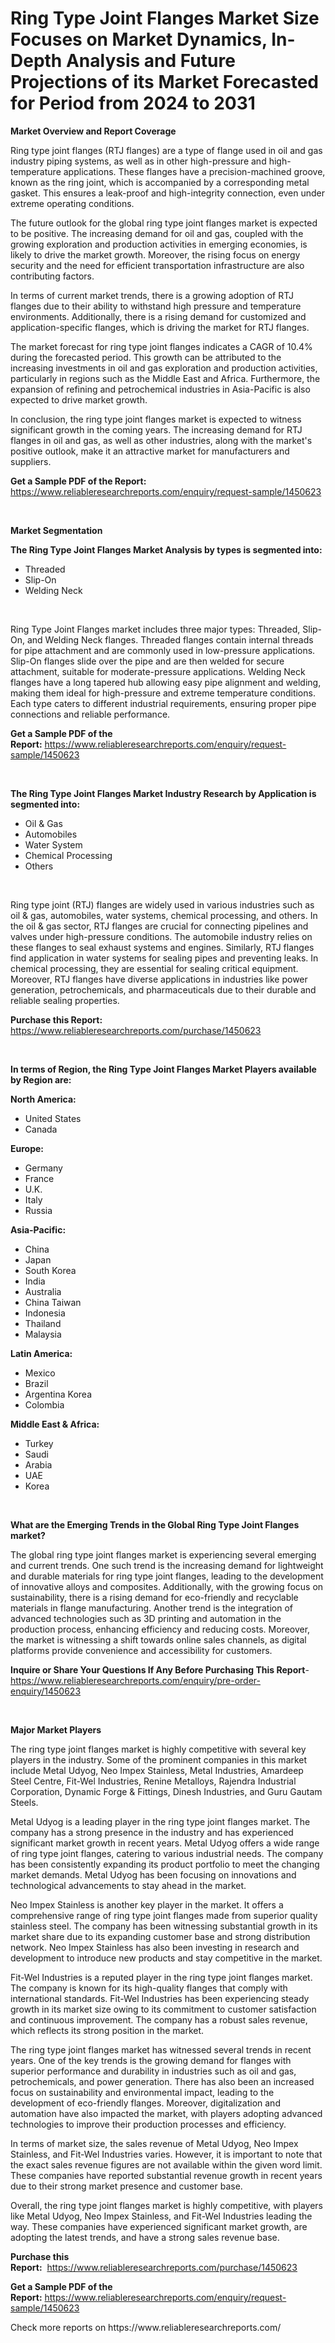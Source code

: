 <p><h1>Ring Type Joint Flanges Market Size Focuses on Market Dynamics, In-Depth Analysis and Future Projections of its Market Forecasted for Period from 2024 to 2031</h1></p><p><strong>Market Overview and Report Coverage</strong></p>
<p><p>Ring type joint flanges (RTJ flanges) are a type of flange used in oil and gas industry piping systems, as well as in other high-pressure and high-temperature applications. These flanges have a precision-machined groove, known as the ring joint, which is accompanied by a corresponding metal gasket. This ensures a leak-proof and high-integrity connection, even under extreme operating conditions.</p><p>The future outlook for the global ring type joint flanges market is expected to be positive. The increasing demand for oil and gas, coupled with the growing exploration and production activities in emerging economies, is likely to drive the market growth. Moreover, the rising focus on energy security and the need for efficient transportation infrastructure are also contributing factors.</p><p>In terms of current market trends, there is a growing adoption of RTJ flanges due to their ability to withstand high pressure and temperature environments. Additionally, there is a rising demand for customized and application-specific flanges, which is driving the market for RTJ flanges.</p><p>The market forecast for ring type joint flanges indicates a CAGR of 10.4% during the forecasted period. This growth can be attributed to the increasing investments in oil and gas exploration and production activities, particularly in regions such as the Middle East and Africa. Furthermore, the expansion of refining and petrochemical industries in Asia-Pacific is also expected to drive market growth.</p><p>In conclusion, the ring type joint flanges market is expected to witness significant growth in the coming years. The increasing demand for RTJ flanges in oil and gas, as well as other industries, along with the market's positive outlook, make it an attractive market for manufacturers and suppliers.</p></p>
<p><strong>Get a Sample PDF of the Report:</strong> <a href="https://www.reliableresearchreports.com/enquiry/request-sample/1450623">https://www.reliableresearchreports.com/enquiry/request-sample/1450623</a></p>
<p>&nbsp;</p>
<p><strong>Market Segmentation</strong></p>
<p><strong>The Ring Type Joint Flanges Market Analysis by types is segmented into:</strong></p>
<p><ul><li>Threaded</li><li>Slip-On</li><li>Welding Neck</li></ul></p>
<p>&nbsp;</p>
<p><p>Ring Type Joint Flanges market includes three major types: Threaded, Slip-On, and Welding Neck flanges. Threaded flanges contain internal threads for pipe attachment and are commonly used in low-pressure applications. Slip-On flanges slide over the pipe and are then welded for secure attachment, suitable for moderate-pressure applications. Welding Neck flanges have a long tapered hub allowing easy pipe alignment and welding, making them ideal for high-pressure and extreme temperature conditions. Each type caters to different industrial requirements, ensuring proper pipe connections and reliable performance.</p></p>
<p><strong>Get a Sample PDF of the Report:</strong>&nbsp;<a href="https://www.reliableresearchreports.com/enquiry/request-sample/1450623">https://www.reliableresearchreports.com/enquiry/request-sample/1450623</a></p>
<p>&nbsp;</p>
<p><strong>The Ring Type Joint Flanges Market Industry Research by Application is segmented into:</strong></p>
<p><ul><li>Oil & Gas</li><li>Automobiles</li><li>Water System</li><li>Chemical Processing</li><li>Others</li></ul></p>
<p>&nbsp;</p>
<p><p>Ring type joint (RTJ) flanges are widely used in various industries such as oil & gas, automobiles, water systems, chemical processing, and others. In the oil & gas sector, RTJ flanges are crucial for connecting pipelines and valves under high-pressure conditions. The automobile industry relies on these flanges to seal exhaust systems and engines. Similarly, RTJ flanges find application in water systems for sealing pipes and preventing leaks. In chemical processing, they are essential for sealing critical equipment. Moreover, RTJ flanges have diverse applications in industries like power generation, petrochemicals, and pharmaceuticals due to their durable and reliable sealing properties.</p></p>
<p><strong>Purchase this Report:</strong>&nbsp; <a href="https://www.reliableresearchreports.com/purchase/1450623">https://www.reliableresearchreports.com/purchase/1450623</a></p>
<p>&nbsp;</p>
<p><strong>In terms of Region, the Ring Type Joint Flanges Market Players available by Region are:</strong></p>
<p>
    <p> <strong> North America: </strong>
        <ul>
            <li>United States</li>
            <li>Canada</li>
        </ul>
        </p> 
    <p> <strong> Europe: </strong>
        <ul>
            <li>Germany</li>
            <li>France</li>
            <li>U.K.</li>
            <li>Italy</li>
            <li>Russia</li>
        </ul>
        </p> 
    <p> <strong> Asia-Pacific: </strong>
        <ul>
            <li>China</li>
            <li>Japan</li>
            <li>South Korea</li>
            <li>India</li>
            <li>Australia</li>
            <li>China Taiwan</li>
            <li>Indonesia</li>
            <li>Thailand</li>
            <li>Malaysia</li>
        </ul>
        </p> 
    <p> <strong> Latin America: </strong>
        <ul>
            <li>Mexico</li>
            <li>Brazil</li>
            <li>Argentina Korea</li>
            <li>Colombia</li>
        </ul>
        </p> 
    <p> <strong> Middle East & Africa: </strong>
        <ul>
            <li>Turkey</li>
            <li>Saudi</li>
            <li>Arabia</li>
            <li>UAE</li>
            <li>Korea</li>
        </ul>
    </p>
    </p>
<p>&nbsp;</p>
<p><strong>What are the Emerging Trends in the Global Ring Type Joint Flanges market?</strong></p>
<p><p>The global ring type joint flanges market is experiencing several emerging and current trends. One such trend is the increasing demand for lightweight and durable materials for ring type joint flanges, leading to the development of innovative alloys and composites. Additionally, with the growing focus on sustainability, there is a rising demand for eco-friendly and recyclable materials in flange manufacturing. Another trend is the integration of advanced technologies such as 3D printing and automation in the production process, enhancing efficiency and reducing costs. Moreover, the market is witnessing a shift towards online sales channels, as digital platforms provide convenience and accessibility for customers.</p></p>
<p><strong>Inquire or Share Your Questions If Any Before Purchasing This Report</strong>- <a href="https://www.reliableresearchreports.com/enquiry/pre-order-enquiry/1450623">https://www.reliableresearchreports.com/enquiry/pre-order-enquiry/1450623</a></p>
<p>&nbsp;</p>
<p><strong>Major Market Players</strong></p>
<p><p>The ring type joint flanges market is highly competitive with several key players in the industry. Some of the prominent companies in this market include Metal Udyog, Neo Impex Stainless, Metal Industries, Amardeep Steel Centre, Fit-Wel Industries, Renine Metalloys, Rajendra Industrial Corporation, Dynamic Forge & Fittings, Dinesh Industries, and Guru Gautam Steels.</p><p>Metal Udyog is a leading player in the ring type joint flanges market. The company has a strong presence in the industry and has experienced significant market growth in recent years. Metal Udyog offers a wide range of ring type joint flanges, catering to various industrial needs. The company has been consistently expanding its product portfolio to meet the changing market demands. Metal Udyog has been focusing on innovations and technological advancements to stay ahead in the market.</p><p>Neo Impex Stainless is another key player in the market. It offers a comprehensive range of ring type joint flanges made from superior quality stainless steel. The company has been witnessing substantial growth in its market share due to its expanding customer base and strong distribution network. Neo Impex Stainless has also been investing in research and development to introduce new products and stay competitive in the market.</p><p>Fit-Wel Industries is a reputed player in the ring type joint flanges market. The company is known for its high-quality flanges that comply with international standards. Fit-Wel Industries has been experiencing steady growth in its market size owing to its commitment to customer satisfaction and continuous improvement. The company has a robust sales revenue, which reflects its strong position in the market.</p><p>The ring type joint flanges market has witnessed several trends in recent years. One of the key trends is the growing demand for flanges with superior performance and durability in industries such as oil and gas, petrochemicals, and power generation. There has also been an increased focus on sustainability and environmental impact, leading to the development of eco-friendly flanges. Moreover, digitalization and automation have also impacted the market, with players adopting advanced technologies to improve their production processes and efficiency.</p><p>In terms of market size, the sales revenue of Metal Udyog, Neo Impex Stainless, and Fit-Wel Industries varies. However, it is important to note that the exact sales revenue figures are not available within the given word limit. These companies have reported substantial revenue growth in recent years due to their strong market presence and customer base.</p><p>Overall, the ring type joint flanges market is highly competitive, with players like Metal Udyog, Neo Impex Stainless, and Fit-Wel Industries leading the way. These companies have experienced significant market growth, are adopting the latest trends, and have a strong sales revenue base.</p></p>
<p><strong>Purchase this Report:</strong>&nbsp;&nbsp;<a href="https://www.reliableresearchreports.com/purchase/1450623">https://www.reliableresearchreports.com/purchase/1450623</a></p>
<p></p>
<p><strong>Get a Sample PDF of the Report:</strong>&nbsp;<a href="https://www.reliableresearchreports.com/enquiry/request-sample/1450623">https://www.reliableresearchreports.com/enquiry/request-sample/1450623</a></p>
<p>Check more reports on https://www.reliableresearchreports.com/</p>